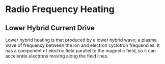 # Radio Frequency Heating


## Lower Hybrid Current Drive
Lower hybrid heating is that produced by a lower hybrid wave; a plasma wave of frequency between the ion and electron cyclotron frequencies. It has a component of electric field parallel to the magnetic field, so it can accelerate electrons moving along the field lines.
